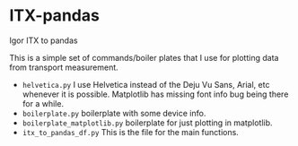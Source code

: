 # ITX-pandas
Igor ITX to pandas

This is a simple set of commands/boiler plates that I use for plotting data from transport measurement. 
- `helvetica.py` I use Helvetica instead of the Deju Vu Sans, Arial, etc whenever it is possible. Matplotlib has missing font info bug being there for a while. 
- `boilerplate.py`	boilerplate with some device info. 
- `boilerplate_matplotlib.py`	boilerplate for just plotting in matplotlib. 
- `itx_to_pandas_df.py` This is the file for the main functions. 

